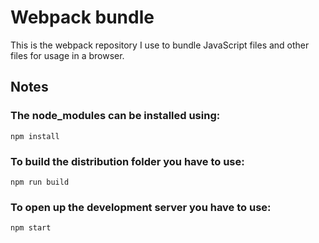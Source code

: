 # Webpack bundle

This is the webpack repository I use to bundle JavaScript files and other files for usage in a browser.

## Notes

### The node_modules can be installed using:

```
npm install
```

### To build the distribution folder you have to use:

```
npm run build
```

### To open up the development server you have to use:

```
npm start
```
